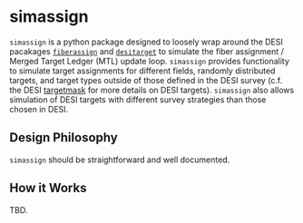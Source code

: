 # simassign

`simassign` is a python package designed to loosely wrap around the DESI pacakages [`fiberassign`](https://github.com/desihub/fiberassign) and [`desitarget`](https://github.com/desihub/desitarget/) to simulate the fiber assignment / Merged Target Ledger (MTL) update loop.  `simassign` provides functionality to simulate target assignments for different fields, randomly distributed targets, and target types outside of those defined in the DESI survey (c.f. the DESI [targetmask](https://github.com/desihub/desitarget/blob/main/py/desitarget/data/targetmask.yaml) for more details on DESI targets). `simassign` also allows simulation of DESI targets with different survey strategies than those chosen in DESI.

## Design Philosophy
`simassign` should be straightforward and well documented.

## How it Works
TBD.